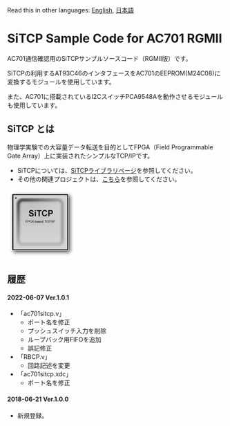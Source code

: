 Read this in other languages: [English](README.md), [日本語](README.ja.md)

# SiTCP Sample Code for AC701 RGMII

AC701通信確認用のSiTCPサンプルソースコード（RGMII版）です。

SiTCPの利用するAT93C46のインタフェースをAC701のEEPROM(M24C08)に変換するモジュールを使用しています。

また、AC701に搭載されているI2CスイッチPCA9548Aを動作させるモジュールも使用しています。


## SiTCP とは

物理学実験での大容量データ転送を目的としてFPGA（Field Programmable Gate Array）上に実装されたシンプルなTCP/IPです。

* SiTCPについては、[SiTCPライブラリページ](https://www.bbtech.co.jp/products/sitcp-library/)を参照してください。
* その他の関連プロジェクトは、[こちら](https://github.com/BeeBeansTechnologies)を参照してください。

![SiTCP](sitcp.png)


## 履歴

#### 2022-06-07 Ver.1.0.1
* 「ac701sitcp.v」
    * ポート名を修正
    * プッシュスイッチ入力を削除
    * ループバック用FIFOを追加
    * 誤記修正
* 「RBCP.v」
    * 回路記述を変更
* 「ac701sitcp.xdc」
    * ポート名を修正

#### 2018-06-21 Ver.1.0.0

* 新規登録。